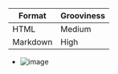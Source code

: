 | Format   | Grooviness |
| -------- | ---------- |
| HTML     | Medium     |
| Markdown | High       |				


* ![image](https://user-images.githubusercontent.com/91881471/164943077-3f09c1fe-260b-4e12-9988-6e9df4b31221.png)
